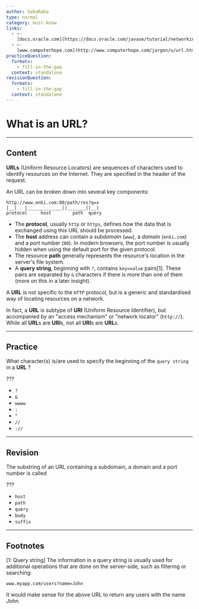 ```yaml
---
author: SebaRaba
type: normal
category: must-know
links:
  - >-
    [docs.oracle.com](https://docs.oracle.com/javase/tutorial/networking/urls/definition.html){website}
  - >-
    [www.computerhope.com](http://www.computerhope.com/jargon/u/url.htm){website}
practiceQuestion:
  formats:
    - fill-in-the-gap
  context: standalone
revisionQuestion:
  formats:
    - fill-in-the-gap
  context: standalone
---
```


# What is an URL?


---

## Content

**URLs** (Uniform Resource Locators) are sequences of characters used to identify resources on the Internet. They are specified in the header of the request.

An URL can be broken down into several key components:

```plain-text
http://www.enki.com:80/path/res?q=x
|__|   |_____________||_______||__|
protocol     host        path  query
```

- The **protocol**, usually `http` or `https`, defines how the data that is exchanged using this URL should be processed.
- The **host** address can contain a *subdomain* (`www`), a *domain* (`enki.com`) and a *port* number (`80`). In modern browsers, the port number is usually hidden when using the default port for the given protocol.
- The resource **path** generally represents the resource's location in the server's file system.
- A **query string**, beginning with `?`, contains `key=value` pairs[1]. These pairs are separated by `&` characters if there is more than one of them (more on this in a later insight).

A **URL** is not specific to the `HTTP` protocol, but is a generic and standardised way of locating resources on a network.

In fact, a **URL** is subtype of **URI** (Uniform Resource Identifier), but accompanied by an "access mechanism" or "network locator" (`http://`).
While all **URL**s are **URI**s, not all **URI**s are **URL**s.


---

## Practice

What character(s) is/are used to specify the beginning of the `query string` in a **URL** ?

???

- `?`
- `&`
- `wwww`
- `:`
- `^`
- `//`
- `://`


---

## Revision

The substring of an URL containing a subdomain, a domain and a port number is called

???

- `host`
- `path`
- `query`
- `body`
- `suffix`


---

## Footnotes

[1: Query string]
The information in a query string is usually used for additional operations that are done on the server-side, such as filtering or searching:

```plain-text
www.myapp.com/users?name=John
```

It would make sense for the above URL to return any users with the name *John*.
